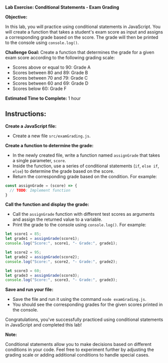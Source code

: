 **Lab Exercise: Conditional Statements - Exam Grading**

**Objective:** 

In this lab, you will practice using conditional statements in JavaScript. You will create a function that takes a student's exam score as input and assigns a corresponding grade based on the score. The grade will then be printed to the console using `console.log()`.

**Challenge Goal:** Create a function that determines the grade for a given exam score according to the following grading scale:

- Scores above or equal to 90: Grade A
- Scores between 80 and 89: Grade B
- Scores between 70 and 79: Grade C
- Scores between 60 and 69: Grade D
- Scores below 60: Grade F

**Estimated Time to Complete:** 1 hour

## Instructions:

**Create a JavaScript file:**

   - Create a new file `src/examGrading.js`.

**Create a function to determine the grade:**

- In the newly created file, write a function named `assignGrade` that takes a single parameter, `score`.
- Inside the function, use a series of conditional statements (`if`, `else if`, `else`) to determine the grade based on the score.
- Return the corresponding grade based on the condition. For example:
   
 ```javascript
 const assignGrade = (score) => {
   // TODO: Implement function
 }
 ```

**Call the function and display the grade:**

- Call the `assignGrade` function with different test scores as arguments and assign the returned value to a variable.
- Print the grade to the console using `console.log()`. For example:

 ```javascript
 let score1 = 85;
 let grade1 = assignGrade(score1);
 console.log("Score:", score1, "- Grade:", grade1);
 
 let score2 = 95;
 let grade2 = assignGrade(score2);
 console.log("Score:", score2, "- Grade:", grade2);
 
 let score3 = 60;
 let grade3 = assignGrade(score3);
 console.log("Score:", score3, "- Grade:", grade3);
 ```

**Save and run your file:**

- Save the file and run it using the command `node examGrading.js`.
- You should see the corresponding grades for the given scores printed in the console.

Congratulations, you've successfully practiced using conditional statements in JavaScript and completed this lab!

**Note:** 

Conditional statements allow you to make decisions based on different conditions in your code. Feel free to experiment further by adjusting the grading scale or adding additional conditions to handle special cases.